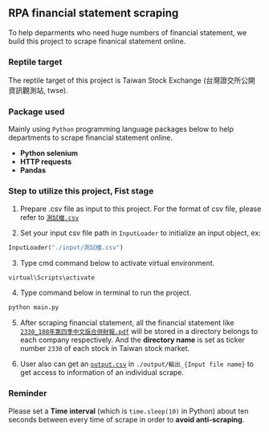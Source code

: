 <h2>RPA financial statement scraping</h2>
To help deparments who need huge numbers of financial statement, we build this project to scrape finanical statement online.
<br>



### Reptile target
The reptile target of this project is Taiwan Stock Exchange (台灣證交所公開資訊觀測站, twse).
<br>



### Package used
Mainly using `Python` programming language packages below to help departments to scrape financial statement online.
- **Python selenium**
- **HTTP requests**
- **Pandas**



### Step to utilize this project, Fist stage
1. Prepare .csv file as input to this project. For the format of csv file, please refer to [`測試檔.csv`](https://github.com/domingo1021/Financial-Statement-Scraping/blob/main/input/%E6%B8%AC%E8%A9%A6%E6%AA%94.csv)

2. Set your input csv file path in `InputLoader` to initialize an input object, ex:  

```python
InputLoader("./input/測試檔.csv")
```

3. Type cmd command below to activate virtual environment.

```bash
virtual\Scripts\activate
```

4. Type command below in terminal to run the project.

```bash
python main.py
```

5. After scraping financial statement, all the financial statement like 
[`2330_108年第四季中文版合併財報.pdf`](https://github.com/domingo1021/Financial-Statement-Scraping/blob/main/2330/2330_108年第四季中文版合併財報.pdf) will be stored in a directory belongs to each company respectively. And the **directory name** is set as ticker number `2330` of each stock in Taiwan stock market. 

6. User also can get an [`output.csv`](https://github.com/domingo1021/Financial-Statement-Scraping/tree/main/output) in  `./output/輸出_{Input file name}` to get access to information of an individual scrape.



### Reminder
Please set a **Time interval** (which is `time.sleep(10)` in Python) about ten seconds between every time of scrape in order to **avoid anti-scraping**.
